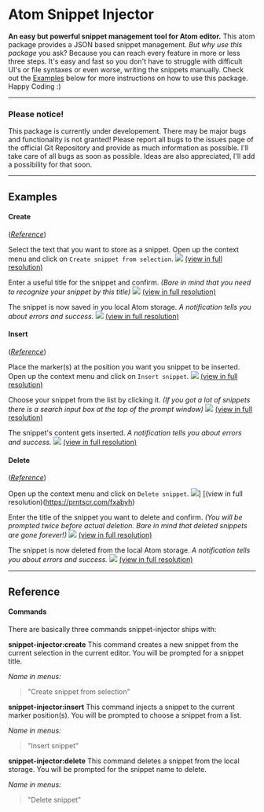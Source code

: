 # Atom Snippet Injector
**An easy but powerful snippet management tool for Atom editor.**
This atom package provides a JSON based snippet management.
*But why use this package* you ask?
Because you can reach every feature in more or less three steps.
It's easy and fast so you don't have to struggle with difficult UI's or file syntaxes or even worse, writing the snippets manually.
Check out the [Examples](#examples) below for more instructions on how to use this package.
Happy Coding :)

---

### Please notice!
This package is currently under developement. There may be major bugs and functionality is not granted!
Please report all bugs to the issues page of the official Git Repository and provide as much information as possible.
I'll take care of all bugs as soon as possible. Ideas are also appreciated, I'll add a possibility for that soon.


---

## Examples

#### Create
(_[Reference](#commands)_)

Select the text that you want to store as a snippet.
Open up the context menu and click on `Create snippet from selection`.
![](/screenshots/create_step_1-small.png)
[(view in full resolution)](https://prntscr.com/fxabhj)

Enter a useful title for the snippet and confirm.
*(Bare in mind that you need to recognize your snippet by this title)*
![](/screenshots/create_step_2-small.png)
[(view in full resolution)](https://prntscr.com/fxabn6)

The snippet is now saved in you local Atom storage.
*A notification tells you about errors and success.*
![](/screenshots/create_step_3-small.png)
[(view in full resolution)](https://prntscr.com/fxabsv)

#### Insert
(_[Reference](#commands)_)

Place the marker(s) at the position you want you snippet to be inserted.
Open up the context menu and click on `Insert snippet`.
![](/screenshots/insert_step_1-small.png)
[(view in full resolution)](https://prntscr.com/fxacde)

Choose your snippet from the list by clicking it.
*(If you got a lot of snippets there is a search input box at the top of the prompt window)*
![](/screenshots/insert_step_2-small.png)
[(view in full resolution)](https://prntscr.com/fxacj8)

The snippet's content gets inserted.
*A notification tells you about errors and success.*
![](/screenshots/insert_step_3-small.png)
[(view in full resolution)](https://prntscr.com/fxacrn)

#### Delete
(_[Reference](#commands)_)

Open up the context menu and click on `Delete snippet`.
![](/screenshots/delete_step_1-small.png)]
[(view in full resolution)(https://prntscr.com/fxabyh)

Enter the title of the snippet you want to delete and confirm.
*(You will be prompted twice before actual deletion. Bare in mind that deleted snippets are gone forever!)*
![](/screenshots/delete_step_2-small.png)
[(view in full resolution)](https://prntscr.com/fxac6s)

The snippet is now deleted from the local Atom storage.
*A notification tells you about errors and success.*
![](/screenshots/delete_step_3-small.png)
[(view in full resolution)](https://prntscr.com/fxac96)


---

## Reference

#### Commands
There are basically three commands snippet-injector ships with:

**snippet-injector:create**
This command creates a new snippet from the current selection in the current editor.
You will be prompted for a snippet title.

*Name in menus:*
> "Create snippet from selection"


**snippet-injector:insert**
This command injects a snippet to the current marker position(s).
You will be prompted to choose a snippet from a list.

*Name in menus:*
> "Insert snippet"


**snippet-injector:delete**
This command deletes a snippet from the local storage.
You will be prompted for the snippet name to delete.

*Name in menus:*
> "Delete snippet"
